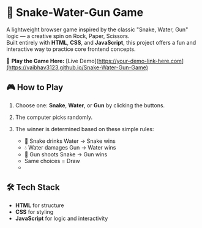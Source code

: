 # 🐍 Snake-Water-Gun Game

A lightweight browser game inspired by the classic "Snake, Water, Gun" logic — a creative spin on Rock, Paper, Scissors.  
Built entirely with **HTML**, **CSS**, and **JavaScript**, this project offers a fun and interactive way to practice core frontend concepts.

🔗 **Play the Game Here:** [Live Demo](https://your-demo-link-here.com](https://vaibhav3123.github.io/Snake-Water-Gun-Game)

## 🎮 How to Play

1. Choose one: **Snake**, **Water**, or **Gun** by clicking the buttons.
2. The computer picks randomly.
3. The winner is determined based on these simple rules:

   - 🐍 Snake drinks Water → Snake wins  
   - 💧 Water damages Gun → Water wins  
   - 🔫 Gun shoots Snake → Gun wins  
   - Same choices = Draw
   - 
## 🛠 Tech Stack

- **HTML** for structure  
- **CSS** for styling  
- **JavaScript** for logic and interactivity
